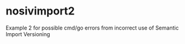 # nosivimport2
Example 2 for possible cmd/go errors from incorrect use of Semantic Import Versioning
